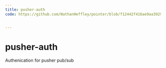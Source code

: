 ```yaml
---
title: pusher-auth
code: https://github.com/NathanHeffley/pointer/blob/f12442f416ae9aa3929482142650b358bf50c1ca/src/functions/auth.js


---
```


# pusher-auth

Authenication for pusher pub/sub
